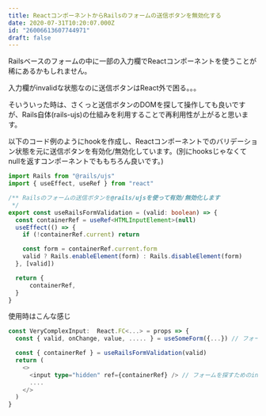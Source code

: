 ```yaml
---
title: ReactコンポーネントからRailsのフォームの送信ボタンを無効化する
date: 2020-07-31T10:20:07.000Z
id: "26006613607744971"
draft: false
---
```

Railsベースのフォームの中に一部の入力欄でReactコンポーネントを使うことが稀にあるかもしれません。

入力欄がinvalidな状態なのに送信ボタンはReact外で困る。。。

そいういった時は、さくっと送信ボタンのDOMを探して操作しても良いですが、Rails自体(rails-ujs)の仕組みを利用することで再利用性が上がると思います。

以下のコード例のようにhookを作成し、Reactコンポーネントでのバリデーション状態を元に送信ボタンを有効化/無効化しています。(別にhooksじゃなくてnullを返すコンポーネントでももちろん良いです。)


```typescript
import Rails from "@rails/ujs"
import { useEffect, useRef } from "react"

/** Railsのフォームの送信ボタンを@rails/ujsを使って有効/無効化します
 */
export const useRailsFormValidation = (valid: boolean) => {
  const containerRef = useRef<HTMLInputElement>(null)
  useEffect(() => {
    if (!containerRef.current) return

    const form = containerRef.current.form
    valid ? Rails.enableElement(form) : Rails.disableElement(form)
  }, [valid])

  return {
      containerRef,
  }
}
```

使用時はこんな感じ

```typescript
const VeryComplexInput:  React.FC<...> = props => {
  const { valid, onChange, value, ..... } = useSomeForm({...}) // フォームのイベントハンドリングをしていると想定

  const { containerRef } = useRailsFormValidation(valid)
  return (
    <>
      <input type="hidden" ref={containerRef} /> // フォームを探すためのinput
      ....
    </>
  )
}
```
